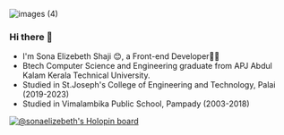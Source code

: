 ![images (4)](https://user-images.githubusercontent.com/56604740/123429437-95f42f80-d5e4-11eb-9127-161b1ef7862d.jpeg)
### Hi there 👋

<!--
**Sonaelizebeth/Sonaelizebeth** is a ✨ _special_ ✨ repository because its `README.md` (this file) appears on your GitHub profile.

Here are some ideas to get you Started-->
- I'm Sona Elizebeth Shaji 😊,
     a Front-end Developer👩‍💻
- Btech Computer Science and Engineering graduate from
 APJ Abdul Kalam Kerala Technical University.
- Studied in St.Joseph's College of Engineering and Technology, Palai (2019-2023)
- Studied in Vimalambika Public School, Pampady (2003-2018)

[![@sonaelizebeth's Holopin board](https://holopin.io/api/user/board?user=sonaelizebeth)](https://holopin.io/@sonaelizebeth)
